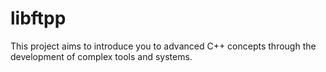 # libftpp
 This project aims to introduce you to advanced C++ concepts through the development of complex tools and systems.
